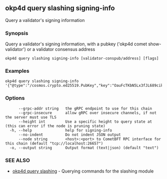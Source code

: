 ## okp4d query slashing signing-info

Query a validator's signing information

### Synopsis

Query a validator's signing information, with a pubkey ('okp4d comet show-validator') or a validator consensus address

```
okp4d query slashing signing-info [validator-conspub/address] [flags]
```

### Examples

```
okp4d query slashing signing-info '{"@type":"/cosmos.crypto.ed25519.PubKey","key":"OauFcTKbN5Lx3fJL689cikXBqe+hcp6Y+x0rYUdR9Jk="}'
```

### Options

```
      --grpc-addr string   the gRPC endpoint to use for this chain
      --grpc-insecure      allow gRPC over insecure channels, if not the server must use TLS
      --height int         Use a specific height to query state at (this can error if the node is pruning state)
  -h, --help               help for signing-info
      --no-indent          Do not indent JSON output
      --node string        <host>:<port> to CometBFT RPC interface for this chain (default "tcp://localhost:26657")
  -o, --output string      Output format (text|json) (default "text")
```

### SEE ALSO

* [okp4d query slashing](okp4d_query_slashing.md)	 - Querying commands for the slashing module
